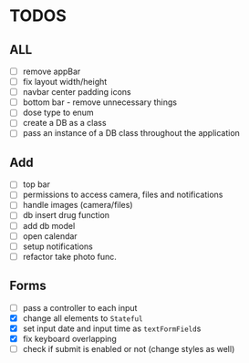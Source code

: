 # TODOS

## ALL

- [ ] remove appBar
- [ ] fix layout width/height
- [ ] navbar center padding icons
- [ ] bottom bar - remove unnecessary things
- [ ] dose type to enum
- [ ] create a DB as a class
- [ ] pass an instance of a DB class throughout the application

## Add

- [ ] top bar
- [ ] permissions to access camera, files and notifications
- [ ] handle images (camera/files)
- [ ] db insert drug function
- [ ] add db model
- [ ] open calendar
- [ ] setup notifications
- [ ] refactor take photo func.

## Forms

- [ ] pass a controller to each input
- [x] change all elements to `Stateful`
- [x] set input date and input time as `textFormField`s
- [x] fix keyboard overlapping
- [ ] check if submit is enabled or not (change styles as well)
